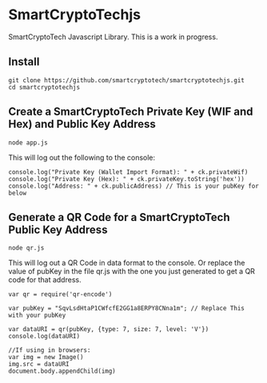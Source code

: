 # SmartCryptoTechjs
SmartCryptoTech Javascript Library. This is a work in progress. 

## Install

```
git clone https://github.com/smartcryptotech/smartcryptotechjs.git
cd smartcryptotechjs

```

## Create a SmartCryptoTech Private Key (WIF and Hex) and Public Key Address

```
node app.js
```
This will log out the following to the console: 
```
console.log("Private Key (Wallet Import Format): " + ck.privateWif)
console.log("Private Key (Hex): " + ck.privateKey.toString('hex'))
console.log("Address: " + ck.publicAddress) // This is your pubKey for below
```

## Generate a QR Code for a SmartCryptoTech Public Key Address

```
node qr.js
```
This will log out a QR Code in data format to the console. Or replace the value of pubKey in the file qr.js with the one you just generated to get a QR code for that address.

```
var qr = require('qr-encode')

var pubKey = "SqvLsdHtaP1CWfcfE2GG1a8ERPY8CNna1m"; // Replace This with your pubKey

var dataURI = qr(pubKey, {type: 7, size: 7, level: 'V'})
console.log(dataURI)

//If using in browsers:
var img = new Image()
img.src = dataURI
document.body.appendChild(img)

```





